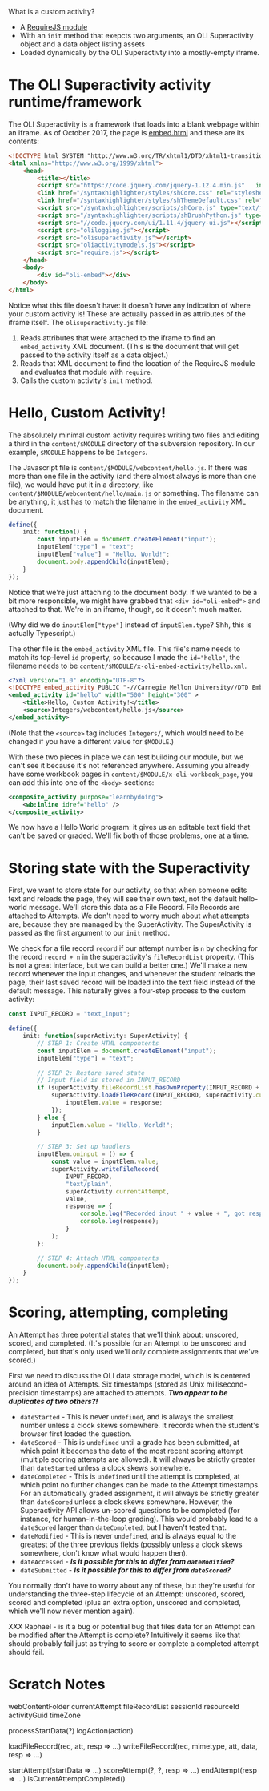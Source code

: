 What is a custom activity?

 * A [RequireJS module](http://requirejs.org/)
 * With an `init` method that exepcts two arguments, an OLI Superactivity object and a data object listing
   assets
 * Loaded dynamically by the OLI Superactivty into a mostly-empty iframe.

The OLI Superactivity activity runtime/framework
=================================================

The OLI Superactivity is a framework that loads into a blank webpage within an iframe. As of October 2017, the
page is [embed.html](https://dev-02.oli.cmu.edu/superactivity/embed/embed.html) and these are its contents:

```html
<!DOCTYPE html SYSTEM "http://www.w3.org/TR/xhtml1/DTD/xhtml1-transitional.dtd">
<html xmlns="http://www.w3.org/1999/xhtml">
    <head>
        <title></title>
        <script src="https://code.jquery.com/jquery-1.12.4.min.js"   integrity="sha256-ZosEbRLbNQzLpnKIkEdrPv7lOy9C27hHQ+Xp8a4MxAQ="   crossorigin="anonymous"></script>
        <link href="/syntaxhighlighter/styles/shCore.css" rel="stylesheet" type="text/css" />
        <link href="/syntaxhighlighter/styles/shThemeDefault.css" rel="stylesheet" type="text/css" />
        <script src="/syntaxhighlighter/scripts/shCore.js" type="text/javascript"></script>
        <script src="/syntaxhighlighter/scripts/shBrushPython.js" type="text/javascript"></script>
        <script src="//code.jquery.com/ui/1.11.4/jquery-ui.js"></script>
        <script src="olilogging.js"></script>
        <script src="olisuperactivity.js"></script>
        <script src="oliactivitymodels.js"></script>
        <script src="require.js"></script>
    </head>
    <body>
        <div id="oli-embed"></div>
    </body>
</html>
```

Notice what this file doesn't have: it doesn't have any indication of where your custom activity is! These are
actually passed in as attributes of the iframe itself. The `olisuperactivity.js` file:

 1. Reads attributes that were attached to the iframe to find an `embed_activity` XML document. (This is the
    document that will get passed to the activity itself as a data object.)
 2. Reads that XML document to find the location of the RequireJS module and evaluates that module with
   `require`.
 3. Calls the custom activity's `init` method.

Hello, Custom Activity!
=======================

The absolutely minimal custom activity requires writing two files and editing a third in the `content/$MODULE`
directory of the subversion repository. In our example, `$MODULE` happens to be `Integers`.

The Javascript file is `content/$MODULE/webcontent/hello.js`. If there was more than one file in the activity
(and there almost always is more than one file), we would have put it in a directory, like
`content/$MODULE/webcontent/hello/main.js` or something. The filename can be anything, it just has to match
the filename in the `embed_activity` XML document.

``` ts
define({
    init: function() {
        const inputElem = document.createElement("input");
        inputElem["type"] = "text";
        inputElem["value"] = "Hello, World!";
        document.body.appendChild(inputElem);
    }
});
```

Notice that we're just attaching to the document body. If we wanted to be a bit more responsible, we might
have grabbed that `<div id="oli-embed">` and attached to that. We're in an iframe, though, so it doesn't much
matter.

(Why did we do `inputElem["type"]` instead of `inputElem.type`? Shh, this is actually Typescript.)

The other file is the `embed_activity` XML file. This file's name needs to match its top-level `id` property,
so because I made the `id="hello"`, the filename needs to be `content/$MODULE/x-oli-embed-activity/hello.xml`.

``` xml
<?xml version="1.0" encoding="UTF-8"?>
<!DOCTYPE embed_activity PUBLIC "-//Carnegie Mellon University//DTD Embed 1.1//EN" "http://oli.cmu.edu/dtd/oli-embed-activity_1.0.dtd">
<embed_activity id="hello" width="500" height="300" >
    <title>Hello, Custom Activity!</title>
    <source>Integers/webcontent/hello.js</source>
</embed_activity>
```

(Note that the `<source>` tag includes `Integers/`, which would need to be changed if you have a different
value for `$MODULE`.)

With these two pieces in place we can test building our module, but we can't see it because it's not
referenced anywhere. Assuming you already have some workbook pages in `content/$MODULE/x-oli-workbook_page`,
you can add this into one of the `<body>` sections:

``` xml
<composite_activity purpose="learnbydoing">
    <wb:inline idref="hello" />
</composite_activity>
```

We now have a Hello World program: it gives us an editable text field that can't be saved or graded. We'll fix
both of those problems, one at a time.

Storing state with the Superactivity
====================================

First, we want to store state for our activity, so that when someone edits text and reloads the page, they
will see their own text, not the default hello-world message. We'll store this data as a File Record. File
Records are attached to Attempts. We don't need to worry much about what attempts are, because they are
managed by the SuperActivity. The SuperActivity is passed as the first argument to our `init` method.

We check for a file record `record` if our attempt number is `n` by checking for the record `record + n` in
the superactivity's `fileRecordList` property. (This is not a great interface, but we can build a better one.)
We'll make a new record whenever the input changes, and whenever the student reloads the page, their last
saved record will be loaded into the text field instead of the default message. This naturally gives a
four-step process to the custom activity:

``` ts
const INPUT_RECORD = "text_input";

define({
    init: function(superActivity: SuperActivity) {
        // STEP 1: Create HTML compontents
        const inputElem = document.createElement("input");
        inputElem["type"] = "text";

        // STEP 2: Restore saved state
        // Input field is stored in INPUT_RECORD
        if (superActivity.fileRecordList.hasOwnProperty(INPUT_RECORD + superActivity.currentAttempt)) {
            superActivity.loadFileRecord(INPUT_RECORD, superActivity.currentAttempt, response => {
                inputElem.value = response;
            });
        } else {
            inputElem.value = "Hello, World!";
        }

        // STEP 3: Set up handlers
        inputElem.oninput = () => {
            const value = inputElem.value;
            superActivity.writeFileRecord(
                INPUT_RECORD,
                "text/plain",
                superActivity.currentAttempt,
                value,
                response => {
                    console.log("Recorded input " + value + ", got response:");
                    console.log(response);
                }
            );
        };

        // STEP 4: Attach HTML compontents
        document.body.appendChild(inputElem);
    }
});
````

Scoring, attempting, completing
===============================


An Attempt has three potential states that we'll think about: unscored, scored, and completed. (It's possible
for an Attempt to be unscored and completed, but that's only used we'll only complete assignments that we've
scored.)

First we need to discuss the OLI data storage model, which is is centered around an idea of Attempts. Six
timestamps (stored as Unix millisecond-precision timestamps) are attached to attempts. ***Two appear to be
duplicates of two others?!***

 * `dateStarted` - This is never `undefined`, and is always the smallest number unless a clock skews
   somewhere. It records when the student's browser first loaded the question.
 * `dateScored` - This is `undefined` until a grade has been submitted, at which point it becomes the date of
   the most recent scoring attempt (multiple scoring attempts are allowed). It will always be strictly greater
   than `dateStarted` unless a clock skews somewhere.
 * `dateCompleted` - This is `undefined` until the attempt is completed, at which point no further changes can
   be made to the Attempt timestamps. For an automatically graded assignment, it will always be strictly
   greater than `dateScored` unless a clock skews somewhere. However, the Superactivity API allows un-scored
   questions to be completed (for instance, for human-in-the-loop grading). This would probably lead to
   a `dateScored` larger than `dateCompleted`, but I haven't tested that.
 * `dateModified` - This is never `undefined`, and is always equal to the greatest of the three previous
   fields (possibly unless a clock skews somewhere, don't know what would happen then).
 * `dateAccessed` - ***Is it possible for this to differ from `dateModified`?***
 * `dateSubmitted` - ***Is it possible for this to differ from `dateScored`?***

You normally don't have to worry about any of these, but they're useful for understanding the three-step
lifecycle of an Attempt: unscored, scored, scored and completed (plus an extra option, unscored and completed,
which we'll now never mention again).

XXX Raphael - is it a bug or potential bug that files data for an Attempt can be modified after the Attempt is
complete? Intuitively it seems like that should probably fail just as trying to score or complete a completed
attempt should fail.


Scratch Notes
=============

webContentFolder
currentAttempt
fileRecordList
sessionId
resourceId
activityGuid
timeZone

processStartData(?)
logAction(action)

loadFileRecord(rec, att, resp => ...)
writeFileRecord(rec, mimetype, att, data, resp => ...)

startAttempt(startData => ...)
scoreAttempt(?, ?, resp => ...)
endAttempt(resp => ...)
isCurrentAttemptCompleted()
